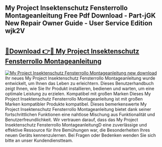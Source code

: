 ## My Project Insektenschutz Fensterrollo Montageanleitung Free Pdf Download - Part-jGK New Repair Owner Guide - User Service Edition wjk2V

# <h2><a href="http://df6qd5q.blite.top/?on=My+Project+Insektenschutz+Fensterrollo+Montageanleitung">🔗Download 👉🔴 My Project Insektenschutz Fensterrollo Montageanleitung</a></h2>

[![My Project Insektenschutz Fensterrollo Montageanleitung new download](https://i.imgur.com/lujVjoI.png)](http://df6qd5q.blite.top/?on=My+Project+Insektenschutz+Fensterrollo+Montageanleitung)
Ihr neues My Project Insektenschutz Fensterrollo Montageanleitung wurde entwickelt, um Ihnen das Leben zu erleichtern. Dieses Benutzerhandbuch zeigt Ihnen, wie Sie Ihr Produkt installieren, bedienen und warten, um eine optimale Leistung zu erzielen. Kompatibel mit großen Marken Dieses My Project Insektenschutz Fensterrollo Montageanleitung ist mit großen Marken kompatibler Produkte kompatibel. Dieses bemerkenswerte My Project Insektenschutz Fensterrollo Montageanleitung bietet dank seiner fortschrittlichen Funktionen eine nahtlose Mischung aus Funktionalität und Benutzerfreundlichkeit. Wir vertrauen darauf, dass das My Project Insektenschutz Fensterrollo MontageanleitungD eine zuverlässige und effektive Ressource für Ihre Bemühungen war, die Besonderheiten Ihres neuen Geräts kennenzulernen. Bei Fragen oder Bedenken wenden Sie sich bitte an unser Kundendienstteam.
